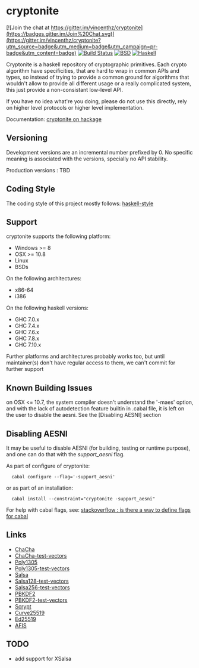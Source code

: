 cryptonite
==========

[![Join the chat at https://gitter.im/vincenthz/cryptonite](https://badges.gitter.im/Join%20Chat.svg)](https://gitter.im/vincenthz/cryptonite?utm_source=badge&utm_medium=badge&utm_campaign=pr-badge&utm_content=badge)
[![Build Status](https://travis-ci.org/haskell-crypto/cryptonite.png?branch=master)](https://travis-ci.org/haskell-crypto/cryptonite)
[![BSD](http://b.repl.ca/v1/license-BSD-blue.png)](http://en.wikipedia.org/wiki/BSD_licenses)
[![Haskell](http://b.repl.ca/v1/language-haskell-lightgrey.png)](http://haskell.org)

Cryptonite is a haskell repository of cryptographic primitives. Each crypto
algorithm have specificities, that are hard to wrap in common APIs and types,
so instead of trying to provide a common ground for algorithms that wouldn't
allow to provide all different usage or a really complicated system, this just
provide a non-consistant low-level API.

If you have no idea what're you doing, please do not use this directly, rely on
higher level protocols or higher level implementation.

Documentation: [cryptonite on hackage](http://hackage.haskell.org/package/cryptonite)

Versioning
----------

Development versions are an incremental number prefixed by 0.
No specific meaning is associated with the versions, specially
no API stability.

Production versions : TBD

Coding Style
------------

The coding style of this project mostly follows:
[haskell-style](https://github.com/tibbe/haskell-style-guide/blob/master/haskell-style.md)

Support
-------

cryptonite supports the following platform:

* Windows >= 8
* OSX >= 10.8
* Linux
* BSDs

On the following architectures:

* x86-64
* i386

On the following haskell versions:

* GHC 7.0.x
* GHC 7.4.x
* GHC 7.6.x
* GHC 7.8.x
* GHC 7.10.x

Further platforms and architectures probably works too, but until maintainer(s) don't have regular
access to them, we can't commit for further support

Known Building Issues
---------------------

on OSX <= 10.7, the system compiler doesn't understand the '-maes' option, and
with the lack of autodetection feature builtin in .cabal file, it is left on
the user to disable the aesni. See the [Disabling AESNI] section

Disabling AESNI
---------------

It may be useful to disable AESNI (for building, testing or runtime purpose), and one can do that with the
*support_aesni* flag.

As part of configure of cryptonite:

```
  cabal configure --flag='-support_aesni'
```

or as part of an installation:

```
  cabal install --constraint="cryptonite -support_aesni"
```

For help with cabal flags, see: [stackoverflow : is there a way to define flags for cabal](http://stackoverflow.com/questions/23523869/is-there-any-way-to-define-flags-for-cabal-dependencies)

Links
-----

* [ChaCha](http://cr.yp.to/chacha.html)
* [ChaCha-test-vectors](https://github.com/secworks/chacha_testvectors.git)
* [Poly1305](http://cr.yp.to/mac.html)
* [Poly1305-test-vectors](http://tools.ietf.org/html/draft-nir-cfrg-chacha20-poly1305-06#page-12)
* [Salsa](http://cr.yp.to/snuffle.html)
* [Salsa128-test-vectors](https://github.com/alexwebr/salsa20/blob/master/test_vectors.128)
* [Salsa256-test-vectors](https://github.com/alexwebr/salsa20/blob/master/test_vectors.256)
* [PBKDF2](http://tools.ietf.org/html/rfc2898)
* [PBKDF2-test-vectors](http://www.ietf.org/rfc/rfc6070.txt)
* [Scrypt](http://www.tarsnap.com/scrypt.html)
* [Curve25519](http://cr.yp.to/ecdh.html)
* [Ed25519](http://ed25519.cr.yp.to/papers.html)
* [AFIS](http://clemens.endorphin.org/cryptography)

TODO
----

* add support for XSalsa
